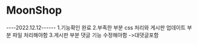 # MoonShop
----2022.12.12------
1.기능확인 완료 
2.부족한 부분 css 처리와 게시판 업데이트 부분 파일 처리해야함
3.게시판 부분 댓글 기능 수정해야함 ->대댓글포함
